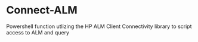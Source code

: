 # Connect-ALM
Powershell function utlizing the HP ALM Client Connectivity library to script access to ALM and query
